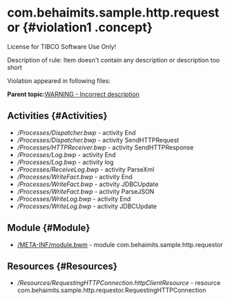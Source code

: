 # com.behaimits.sample.http.requestor {#violation1 .concept}

License for TIBCO Software Use Only!

Description of rule: Item doesn't contain any description or description too short

Violation appeared in following files:

**Parent topic:**[WARNING - Incorrect description](../../../qa/rules/WARNING_-_Incorrect_description.md)

## Activities {#Activities}

-   */Processes/Dispatcher.bwp* - activity End
-   */Processes/Dispatcher.bwp* - activity SendHTTPRequest
-   */Processes/HTTPReceiver.bwp* - activity SendHTTPResponse
-   */Processes/Log.bwp* - activity End
-   */Processes/Log.bwp* - activity log
-   */Processes/ReceiveLog.bwp* - activity ParseXml
-   */Processes/WriteFact.bwp* - activity End
-   */Processes/WriteFact.bwp* - activity JDBCUpdate
-   */Processes/WriteFact.bwp* - activity ParseJSON
-   */Processes/WriteLog.bwp* - activity End
-   */Processes/WriteLog.bwp* - activity JDBCUpdate

## Module {#Module}

-   [/META-INF/module.bwm](../../../projects/com.behaimits.sample.http.requestor/META-INF/module.bwm.md) - module com.behaimits.sample.http.requestor

## Resources {#Resources}

-   */Resources/RequestingHTTPConnection.httpClientResource* - resource com.behaimits.sample.http.requestor.RequestingHTTPConnection

